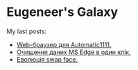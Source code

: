 # Eugeneer's Galaxy
My last posts:
<!-- blogger articles start -->
- <a href="http://nyukers.blogspot.com/2024/11/web-automatic1111.html" target="_blank">Web-браузер для Automatic1111.</a>
- <a href="http://nyukers.blogspot.com/2024/11/ms-edge.html" target="_blank">Очищення даних MS Edge в один клік.</a>
- <a href="http://nyukers.blogspot.com/2024/11/swap-face.html" target="_blank">Еволюція swap face.</a>

<!-- blogger articles end -->

